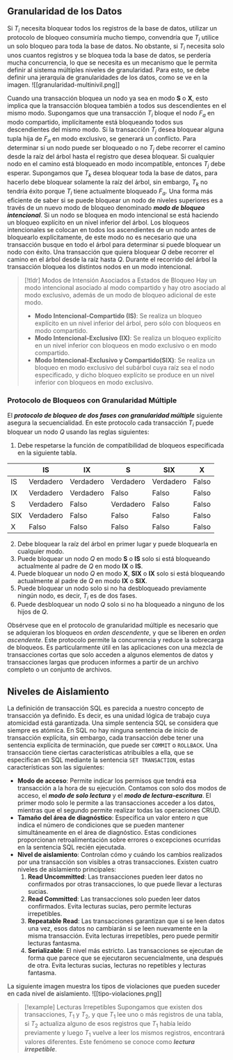 ## Granularidad de los Datos
Si $T_i$ necesita bloquear todos los registros de la base de datos, utilizar un protocolo de bloqueo consumiría mucho tiempo, convendría que $T_i$ utilice un solo bloqueo para toda la base de datos. No obstante, si $T_i$ necesita solo unos cuantos registros y se bloquea toda la base de datos, se perdería mucha concurrencia, lo que se necesita es un mecanismo que le permita definir al sistema múltiples niveles de granularidad. Para esto, se debe definir una jerarquía de granularidades de los datos, como se ve en la imagen.
![[granularidad-multinivil.png]]

Cuando una transacción bloquea un nodo ya sea en modo **S** o **X**, esto implica que la transacción bloquea también a todos sus descendientes en el mismo modo.
Supongamos que una transacción $T_i$ bloque el nodo $F_a$ en modo compartido, implícitamente está bloqueando todos sus descendientes del mismo modo. Si la transacción $T_j$ desea bloquear alguna tupla hija de $F_a$ en modo exclusivo, se generará un conflicto.
Para determinar si un nodo puede ser bloqueado o no $T_j$ debe recorrer el camino desde la raíz del árbol hasta el registro que desea bloquear. Si cualquier nodo en el camino está bloqueado en modo incompatible, entonces $T_j$ debe esperar. Supongamos que $T_k$ desea bloquear toda la base de datos, para hacerlo debe bloquear solamente la raíz del árbol, sin embargo, $T_k$ no tendría éxito porque $T_i$ tiene actualmente bloqueado $F_a$. Una forma más eficiente de saber si se puede bloquear un nodo de niveles superiores es a través de un nuevo modo de bloqueo denominado ***modo de bloqueo intencional***. 
Si un nodo se bloquea en modo intencional se está haciendo un bloqueo explícito en un nivel inferior del árbol. Los bloqueos intencionales se colocan en todos los ascendientes de un nodo antes de bloquearlo explícitamente, de este modo no es necesario que una transacción busque en todo el árbol para determinar si puede bloquear un nodo con éxito. Una transacción que quiera bloquear $Q$ debe recorrer el camino en el árbol desde la raíz hasta $Q$. Durante el recorrido del árbol la transacción bloquea los distintos nodos en un modo intencional.
>[!tldr] Modos de Intensión Asociados a Estados de Bloqueo
> Hay un modo intencional asociado al modo compartido y hay otro asociado al modo exclusivo, además de un modo de bloqueo adicional de este modo.
> - **Modo Intencional-Compartido (IS)**: Se realiza un bloqueo explícito en un nivel inferior del árbol, pero sólo con bloqueos en modo compartido.
> - **Modo Intencional-Exclusivo (IX)**: Se realiza un bloqueo explícito en un nivel inferior con bloqueos en modo exclusivo o en modo compartido.
> - **Modo Intencional-Exclusivo y Compartido(SIX)**: Se realiza un bloqueo en modo exclusivo del subárbol cuya raíz sea el nodo especificado, y dicho bloqueo explícito se produce en un nivel inferior con bloqueos en modo exclusivo.
### Protocolo de Bloqueos con Granularidad Múltiple
El ***protocolo de bloqueo de dos fases con granularidad múltiple*** siguiente asegura la secuencialidad. En este protocolo cada transacción $T_i$ puede bloquear un nodo $Q$ usando las reglas siguientes:
1. Debe respetarse la función de compatibilidad de bloqueos especificada en la siguiente tabla.

|     | IS        | IX        | S         | SIX       | X         |
|-----|-----------|-----------|-----------|-----------|-----------|
| IS  | Verdadero | Verdadero | Verdadero | Verdadero | Falso     |
| IX  | Verdadero | Verdadero | Falso     | Falso     | Falso     |
| S   | Verdadero | Falso     | Verdadero | Falso     | Falso     |
| SIX | Verdadero | Falso     | Falso     | Falso     | Falso     |
| X   | Falso     | Falso     | Falso     | Falso     | Falso     |

2. Debe bloquear la raíz del árbol en primer lugar y puede bloquearla en cualquier modo.
3. Puede bloquear un nodo $Q$ en modo **S** o **IS** solo si está bloqueando actualmente al padre de $Q$ en modo **IX** o **IS**.
4. Puede bloquear un nodo $Q$ en modo **X**, **SIX** o **IX** solo si está bloqueando actualmente al padre de $Q$ en modo **IX** o **SIX**.
5. Puede bloquear un nodo solo si no ha desbloqueado previamente ningún nodo, es decir, $T_i$ es de dos fases.
6. Puede desbloquear un nodo $Q$ solo si no ha bloqueado a ninguno de los hijos de $Q$.

Obsérvese que en el protocolo de granularidad múltiple es necesario que se adquieran los bloqueos en *orden descendente*, y que se liberen en *orden ascendente*. Este protocolo permite la concurrencia y reduce la sobrecarga de bloqueos. Es particularmente útil en las aplicaciones con una mezcla de transacciones cortas que solo acceden a algunos elementos de datos y transacciones largas que producen informes a partir de un archivo completo o un conjunto de archivos.
## Niveles de Aislamiento
La definición de transacción SQL es parecida a nuestro concepto de transacción ya definido. Es decir, es una unidad lógica de trabajo cuya atomicidad está garantizada. Una simple sentencia SQL se considera que siempre es atómica. En SQL no hay ninguna sentencia de inicio de transacción explícita, sin embargo, cada transacción debe tener una sentencia explícita de terminación, que puede ser `COMMIT` o `ROLLBACK`.
Una transacción tiene ciertas características atribuibles a ella, que se especifican en SQL mediante la sentencia `SET TRANSACTION`, estas características son las siguientes:
- **Modo de acceso**: Permite indicar los permisos que tendrá esa transacción a la hora de su ejecución. Contamos con solo dos modos de acceso, el ***modo de solo lectura*** y el ***modo de lectura-escritura***. El primer modo solo le permite a las transacciones acceder a los datos, mientras que el segundo permite realizar todas las operaciones CRUD.
- **Tamaño del área de diagnóstico**: Especifica un valor entero $n$ que indica el número de condiciones que se pueden mantener simultáneamente en el área de diagnóstico. Estas condiciones proporcionan retroalimentación sobre errores o excepciones ocurridas en la sentencia SQL recién ejecutada.
- **Nivel de aislamiento**: Controlan cómo y cuándo los cambios realizados por una transacción son visibles a otras transacciones. Existen cuatro niveles de aislamiento principales:
	1. **Read Uncommitted**: Las transacciones pueden leer datos no confirmados por otras transacciones, lo que puede llevar a lecturas sucias.
	2. **Read Committed**: Las transacciones solo pueden leer datos confirmados. Evita lecturas sucias, pero permite lecturas irrepetibles.
	3. **Repeatable Read**: Las transacciones garantizan que si se leen datos una vez, esos datos no cambiarán si se leen nuevamente en la misma transacción. Evita lecturas irrepetibles, pero puede permitir lecturas fantasma.
	4. **Serializable**: El nivel más estricto. Las transacciones se ejecutan de forma que parece que se ejecutaron secuencialmente, una después de otra. Evita lecturas sucias, lecturas no repetibles y lecturas fantasma.

La siguiente imagen muestra los tipos de violaciones que pueden suceder en cada nivel de aislamiento.
![[tipo-violaciones.png]]

>[!example] Lecturas Irrepetibles
>Supongamos que existen dos transacciones, $T_1$ y $T_2$, y que $T_1$ lee uno o más registros de una tabla, si $T_2$ actualiza alguno de esos registros que $T_1$ había leído previamente y luego $T_1$ vuelve a leer los mismos registros, encontrará valores diferentes. Este fenómeno se conoce como ***lectura irrepetible***.
